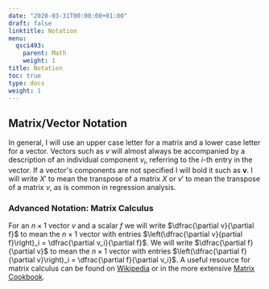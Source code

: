 ```yaml
---
date: "2020-03-31T00:00:00+01:00"
draft: false
linktitle: Notation
menu:
  qsci493:
    parent: Math
    weight: 1
title: Notation
toc: true
type: docs
weight: 1
---
```


## Matrix/Vector Notation ##

In general, I will use an upper case letter for a matrix and a lower case letter for a vector. Vectors such as $v$ will almost always be accompanied by a description of an individual component $v_i$, referring to the $i$-th entry in the vector. If a vector's components are not specified I will bold it such as $\mathbf{v}$. I will write $X'$ to mean the transpose of a matrix $X$ or $v'$ to mean the transpose of a matrix $v$, as is common in regression analysis. 

### Advanced Notation: Matrix Calculus ###

For an $n\times 1$ vector $v$ and a scalar $f$ we will write $\dfrac{\partial v}{\partial f}$ to mean the $n\times 1$ vector with entries $\left(\dfrac{\partial v}{partial f}\right)_i = \dfrac{\partial v_i}{\partial f}$. We will write $\dfrac{\partial f}{\partial v}$ to mean the $n\times 1$ vector with entries $\left(\dfrac{\partial f}{\partial v}\right)_i = \dfrac{\partial f}{\partial v_i}$. A useful resource for matrix calculus can be found on [Wikipedia](https://en.wikipedia.org/wiki/Matrix_calculus) or in the more extensive [Matrix Cookbook](https://www.math.uwaterloo.ca/~hwolkowi/matrixcookbook.pdf). 